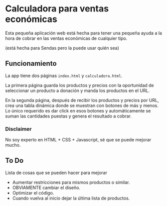 # Calculadora para ventas económicas

Esta pequeña aplicación web está hecha para tener una pequeña ayuda a la hora de cobrar en las ventas económicas de cualquier tipo.

(está hecha para Sendas pero la puede usar quién sea)

## Funcionamiento

La app tiene dos páginas `index.html` y `calculadora.html`.

La primera página guarda los productos y precios con la oportunidad de seleccionar un producto a donación y manda los productos en el URL.

En la segunda página, después de recibir los productos y precios por URL, crea una tabla dinámica donde se muestran con botones de más y menos. Lo único requerido es dar click en esos botones y automáticamente se suman las cantidades puestas y genera el resultado a cobrar.

### Disclaimer

No soy experto en HTML + CSS + Javascript, sé que se puede mejorar mucho.

## To Do

Lista de cosas que se pueden hacer para mejorar

* Aumentar restricciones para mismos productos o similar.
* OBVIAMENTE cambiar el diseño.
* Optimizar el código.
* Cuando vuelva al inicio dejar la última lista de productos.